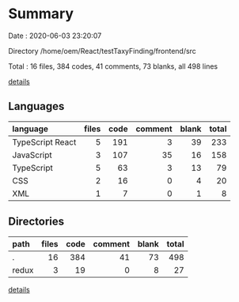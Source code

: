 # Summary

Date : 2020-06-03 23:20:07

Directory /home/oem/React/testTaxyFinding/frontend/src

Total : 16 files,  384 codes, 41 comments, 73 blanks, all 498 lines

[details](details.md)

## Languages
| language | files | code | comment | blank | total |
| :--- | ---: | ---: | ---: | ---: | ---: |
| TypeScript React | 5 | 191 | 3 | 39 | 233 |
| JavaScript | 3 | 107 | 35 | 16 | 158 |
| TypeScript | 5 | 63 | 3 | 13 | 79 |
| CSS | 2 | 16 | 0 | 4 | 20 |
| XML | 1 | 7 | 0 | 1 | 8 |

## Directories
| path | files | code | comment | blank | total |
| :--- | ---: | ---: | ---: | ---: | ---: |
| . | 16 | 384 | 41 | 73 | 498 |
| redux | 3 | 19 | 0 | 8 | 27 |

[details](details.md)